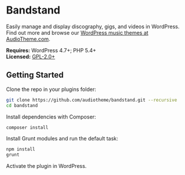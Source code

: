 # Bandstand

Easily manage and display discography, gigs, and videos in WordPress. Find out more and browse our [WordPress music themes at AudioTheme.com](https://audiotheme.com/).

__Requires:__ WordPress 4.7+; PHP 5.4+  
__Licensed:__ [GPL-2.0+](https://www.gnu.org/licenses/gpl-2.0.html)

## Getting Started

Clone the repo in your plugins folder:

```sh
git clone https://github.com/audiotheme/bandstand.git --recursive
cd bandstand
```

Install dependencies with Composer:

```sh
composer install
```

Install Grunt modules and run the default task:

```sh
npm install
grunt
```

Activate the plugin in WordPress.
